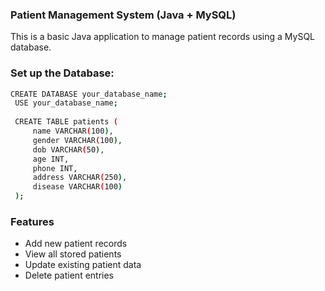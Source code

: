 ### Patient Management System (Java + MySQL)

This is a basic Java application to manage patient records using a MySQL database.  

### Set up the Database:
   ```bash
   CREATE DATABASE your_database_name;
    USE your_database_name;
    
    CREATE TABLE patients (
        name VARCHAR(100),
        gender VARCHAR(100),
        dob VARCHAR(50),
        age INT,
        phone INT,
        address VARCHAR(250),
        disease VARCHAR(100)
    );

   ```

### Features

- Add new patient records
- View all stored patients
- Update existing patient data
- Delete patient entries

